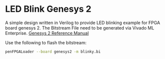 # LED Blink Genesys 2

A simple design written in Verilog to provide LED blinking example for FPGA board genesys 2.
The Bitstream File need to be generated via Vivado ML Enterprise. 
[Genesys 2 Reference Manual](https://digilent.com/reference/programmable-logic/genesys-2/reference-manual)

Use the following to flash the bitstream:

```bash
penFPGALoader --board genesys2 -m blinky.bi
```